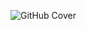 ![GitHub Cover](https://user-images.githubusercontent.com/73695967/121904995-4e99b380-cd47-11eb-8429-01ffa7d1e548.png)
